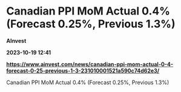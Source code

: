 # Canadian PPI MoM Actual 0.4% (Forecast 0.25%, Previous 1.3%)
**AInvest**

**2023-10-19 12:41**

**https://www.ainvest.com/news/canadian-ppi-mom-actual-0-4-forecast-0-25-previous-1-3-231010001521a590c74d62e3/**

Canadian PPI MoM Actual 0.4% (Forecast 0.25%, Previous 1.3%)